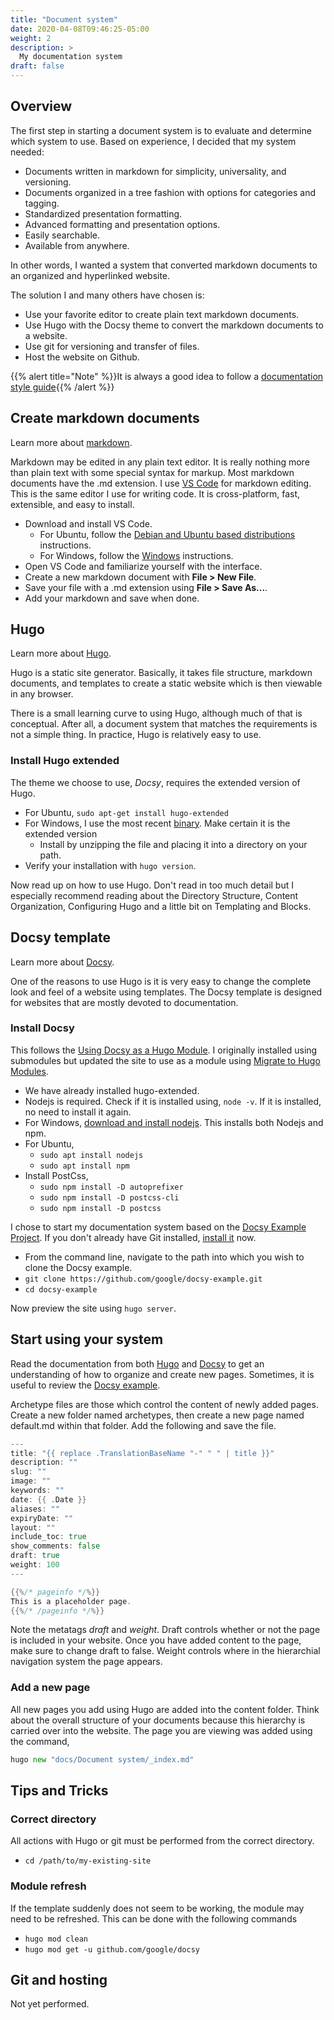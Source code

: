 ```yaml
---
title: "Document system"
date: 2020-04-08T09:46:25-05:00
weight: 2
description: >
  My documentation system
draft: false
---
```


## Overview

The first step in starting a document system is to evaluate and determine which system to use. Based on experience, I decided that my system needed:
 * Documents written in markdown for simplicity, universality, and versioning.
 * Documents organized in a tree fashion with options for categories and tagging.
 * Standardized presentation formatting.
 * Advanced formatting and presentation options.
 * Easily searchable.
 * Available from anywhere.

 In other words, I wanted a system that converted markdown documents to an organized and hyperlinked website.

 The solution I and many others have chosen is:
 * Use your favorite editor to create plain text markdown documents.
 * Use Hugo with the Docsy theme to convert the markdown documents to a website.
 * Use git for versioning and transfer of files.
 * Host the website on Github.

{{% alert title="Note" %}}It is always a good idea to follow a [documentation style guide](https://developers.google.com/style){{% /alert %}}

## Create markdown documents

Learn more about [markdown](https://www.markdownguide.org/).

Markdown may be edited in any plain text editor. It is really nothing more than plain text with some special syntax for markup. Most markdown documents have the .md extension. I use [VS Code](https://code.visualstudio.com/) for markdown editing. This is the same editor I use for writing code. It is cross-platform, fast, extensible, and easy to install.

* Download and install VS Code.
  * For Ubuntu,  follow the [Debian and Ubuntu based distributions](https://code.visualstudio.com/docs/setup/linux) instructions.
  * For Windows, follow the [Windows](https://code.visualstudio.com/docs/setup/windows) instructions.
* Open VS Code and familiarize yourself with the interface.
* Create a new markdown document with **File > New File**.
* Save your file with a .md extension using **File > Save As...**.
* Add your markdown and save when done.

## Hugo

Learn more about [Hugo](https://gohugo.io/).

Hugo is a static site generator. Basically, it takes file structure, markdown documents, and templates to create a static website which is then viewable in any browser.

There is a small learning curve to using Hugo, although much of that is conceptual. After all, a document system that matches the requirements is not a simple thing. In practice, Hugo is relatively easy to use.

### Install Hugo extended

The theme we choose to use, *Docsy*, requires the extended version of Hugo.

* For Ubuntu, `sudo apt-get install hugo-extended`
* For Windows, I use the most recent [binary](https://github.com/gohugoio/hugo/releases). Make certain it is the extended version
  * Install by unzipping the file and placing it into a directory on your path.
* Verify your installation with `hugo version`.

Now read up on how to use Hugo. Don't read in too much detail but I especially recommend reading about the Directory Structure, Content Organization, Configuring Hugo and a little bit on Templating and Blocks.

## Docsy template

Learn more about [Docsy](https://www.docsy.dev/).

One of the reasons to use Hugo is it is very easy to change the complete look and feel of a website using templates. The Docsy template is designed for websites that are mostly devoted to documentation.

### Install Docsy

This follows the [Using Docsy as a Hugo Module](https://www.docsy.dev/docs/get-started/docsy-as-module/installation-prerequisites/). I originally installed using submodules but updated the site to use as a module using [Migrate to Hugo Modules](https://www.docsy.dev/docs/updating/convert-site-to-module/).

* We have already installed hugo-extended.
* Nodejs is required. Check if it is installed using, `node -v`. If it is installed, no need to install it again.
* For Windows, [download and install nodejs](https://nodejs.org/en/). This installs both Nodejs and npm.
* For Ubuntu,
  * `sudo apt install nodejs`
  * `sudo apt install npm`
* Install PostCss,
  * `sudo npm install -D autoprefixer`
  * `sudo npm install -D postcss-cli`
  * `sudo npm install -D postcss`

I chose to start my documentation system based on the [Docsy Example Project](https://www.docsy.dev/docs/getting-started/#option-1-clone-the-docsy-example-site). If you don't already have Git installed, [install it](/docs/development-environment/git/) now.

* From the command line, navigate to the path into which you wish to clone the Docsy example.
* `git clone https://github.com/google/docsy-example.git`
* `cd docsy-example`

Now preview the site using `hugo server`.

## Start using your system

Read the documentation from both [Hugo](https://gohugo.io/documentation/) and [Docsy](https://www.docsy.dev/docs/) to get an understanding of how to organize and create new pages. Sometimes, it is useful to review the [Docsy example](https://example.docsy.dev/).

Archetype files are those which control the content of newly added pages. Create a new folder named archetypes, then create a new page named default.md within that folder. Add the following and save the file.

```go
---
title: "{{ replace .TranslationBaseName "-" " " | title }}"
description: ""
slug: ""
image: ""
keywords: ""
date: {{ .Date }}
aliases: ""
expiryDate: ""
layout: ""
include_toc: true
show_comments: false
draft: true
weight: 100
---

{{%/* pageinfo */%}}
This is a placeholder page.
{{%/* /pageinfo */%}}
```

Note the metatags *draft* and *weight*. Draft controls whether or not the page is included in your website. Once you have added content to the page, make sure to change draft to false. Weight controls where in the hierarchial navigation system the page appears.

### Add a new page

All new pages you add using Hugo are added into the content folder. Think about the overall structure of your documents because this hierarchy is carried over into the website. The page you are viewing was added using the command,
```go
hugo new "docs/Document system/_index.md"
```

## Tips and Tricks

### Correct directory

All actions with Hugo or git must be performed from the correct directory.

* `cd /path/to/my-existing-site`

### Module refresh

If the template suddenly does not seem to be working, the module may need to be refreshed. This can be done with the following commands

* `hugo mod clean`
* `hugo mod get -u github.com/google/docsy`

## Git and hosting

Not yet performed.
